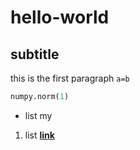 # hello-world
## subtitle 
this is the first paragraph
`a=b`
```python
numpy.norm(1)
```
- list my
1. list 
**[link](https://www.moodle.tum.de/)**
